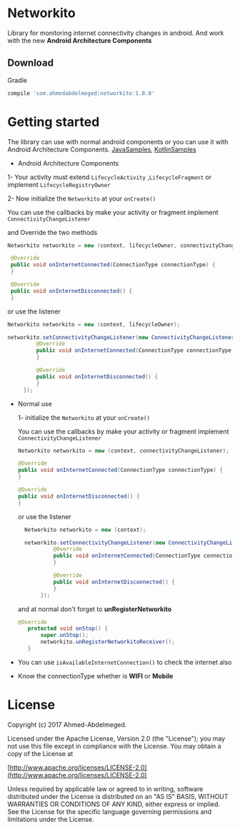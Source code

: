 Networkito
========
Library for monitoring internet connectivity changes in android. And work with the new
**Android Architecture Components**

Download
--------

Gradle
```groovy
compile 'com.ahmedabdelmeged:networkito:1.0.0'
```
Getting started
========

 The library can use with normal android components or you can use it with Android Architecture Components. [JavaSamples](https://github.com/Ahmed-Abdelmeged/Networkito/tree/master/app/src/main/java/com/abdelmeged/ahmed/networkitotest/java), [KotlinSamples](https://github.com/Ahmed-Abdelmeged/Networkito/tree/master/app/src/main/java/com/abdelmeged/ahmed/networkitotest/kotlin)

 * Android Architecture Components

  1- Your activity must extend ```LifecycleActivity``` ,```LifecycleFragment``` or implement ```LifecycleRegistryOwner```

  2- Now initialize the ```Networkito``` at your ```onCreate()```

  You can use the callbacks by make your activity or fragment implement ```ConnectivityChangeListener```

  and Override the two methods  

  ```java
  Networkito networkito = new (context, lifecycleOwner, connectivityChangeListener);

   @Override
   public void onInternetConnected(ConnectionType connectionType) {
   }

   @Override
   public void onInternetDisconnected() {
   }
```

  or use the listener
  ```java
  Networkito networkito = new (context, lifecycleOwner);

  networkito.setConnectivityChangeListener(new ConnectivityChangeListener() {
           @Override
           public void onInternetConnected(ConnectionType connectionType) {
           }

           @Override
           public void onInternetDisconnected() {
           }
       });
  ```

* Normal use

  1- initialize the ```Networkito``` at your ```onCreate()```

  You can use the callbacks by make your activity or fragment implement ```ConnectivityChangeListener```

  ```java
  Networkito networkito = new (context, connectivityChangeListener);

  @Override
  public void onInternetConnected(ConnectionType connectionType) {
  }

  @Override
  public void onInternetDisconnected() {
  }
  ```

  or use the listener
  ```java
    Networkito networkito = new (context);

    networkito.setConnectivityChangeListener(new ConnectivityChangeListener() {
             @Override
             public void onInternetConnected(ConnectionType connectionType) {
             }

             @Override
             public void onInternetDisconnected() {
             }
         });
    ```

  and at normal don't forget to **unRegisterNetworkito**
  ```java
  @Override
     protected void onStop() {
         super.onStop();
         networkito.unRegisterNetworkitoReceiver();
     }
  ```

* You can use ```isAvailableInternetConnection()``` to check the internet also

* Know the connectionType whether is **WIFI** or **Mobile**



License
========

Copyright (c) 2017 Ahmed-Abdelmeged.

Licensed under the Apache License, Version 2.0 (the "License"); you may not use this file except in compliance with the License. You may obtain a copy of the License at

[http://www.apache.org/licenses/LICENSE-2.0](http://www.apache.org/licenses/LICENSE-2.0)

Unless required by applicable law or agreed to in writing, software distributed under the License is distributed on an "AS IS" BASIS, WITHOUT WARRANTIES OR CONDITIONS OF ANY KIND, either express or implied. See the License for the specific language governing permissions and limitations under the License.
